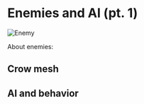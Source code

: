 # Enemies and AI (pt. 1)

![Enemy](/img/post5.png)

About enemies:

## Crow mesh

## AI and behavior
